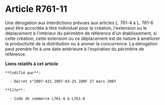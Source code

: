 # Article R761-11

Une dérogation aux interdictions prévues aux articles L. 761-4 à L. 761-6 peut être accordée à titre individuel pour la
création, l'extension ou le déplacement à l'intérieur du périmètre de référence d'un établissement, si cette création, cette
extension ou ce déplacement est de nature à améliorer la productivité de la distribution ou à animer la concurrence. La
dérogation peut prendre fin à une date antérieure à l'expiration du périmètre de référence.

**Liens relatifs à cet article**

	**Codifié par**:

	  - Décret n°2007-431 2007-03-25 JORF 27 mars 2007

	**Cite**:

	  - Code de commerce L761-4 à L761-6
